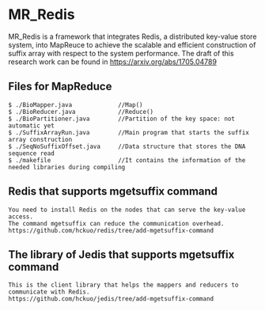 # MR_Redis
MR_Redis is a framework that integrates Redis, a distributed key-value store system, into MapReuce
to achieve the scalable and efficient construction of suffix array with respect to the system performance.
The draft of this research work can be found in https://arxiv.org/abs/1705.04789

## Files for MapReduce
    $ ./BioMapper.java             //Map()
    $ ./BioReducer.java            //Reduce()
    $ ./BioPartitioner.java        //Partition of the key space: not automatic yet
    $ ./SuffixArrayRun.java        //Main program that starts the suffix array construction
    $ ./SeqNoSuffixOffset.java     //Data structure that stores the DNA sequence read
    $ ./makefile                   //It contains the information of the needed libraries during compiling
  
## Redis that supports mgetsuffix command
    You need to install Redis on the nodes that can serve the key-value access.
    The command mgetsuffix can reduce the communication overhead. 
    https://github.com/hckuo/redis/tree/add-mgetsuffix-command
## The library of Jedis that supports mgetsuffix command
    This is the client library that helps the mappers and reducers to communicate with Redis.
    https://github.com/hckuo/jedis/tree/add-mgetsuffix-command
    
